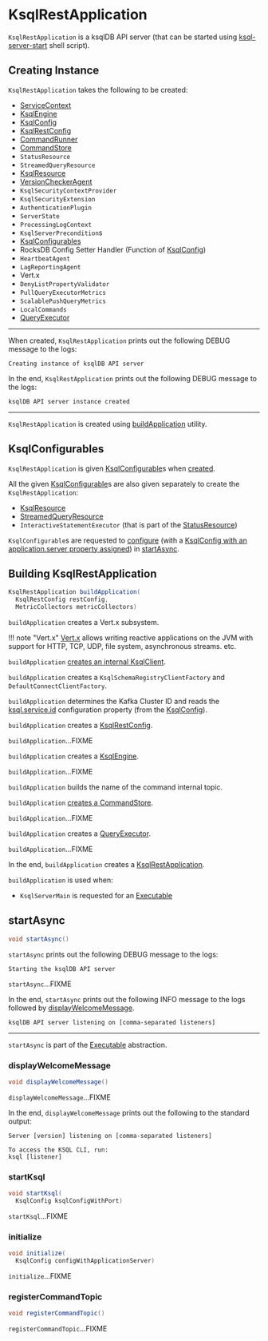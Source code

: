 # KsqlRestApplication

`KsqlRestApplication` is a ksqlDB API server (that can be started using [ksql-server-start](KsqlServerMain.md#ksql-server-start) shell script).

## Creating Instance

`KsqlRestApplication` takes the following to be created:

* <span id="serviceContext"> [ServiceContext](../ServiceContext.md)
* <span id="ksqlEngine"> [KsqlEngine](../KsqlEngine.md)
* <span id="ksqlConfig"> [KsqlConfig](../KsqlConfig.md)
* <span id="restConfig"> [KsqlRestConfig](KsqlRestConfig.md)
* <span id="commandRunner"> [CommandRunner](CommandRunner.md)
* <span id="commandStore"> [CommandStore](CommandStore.md)
* <span id="statusResource"> `StatusResource`
* <span id="streamedQueryResource"> `StreamedQueryResource`
* <span id="ksqlResource"> [KsqlResource](KsqlResource.md)
* <span id="versionCheckerAgent"> [VersionCheckerAgent](../VersionCheckerAgent.md)
* <span id="ksqlSecurityContextProvider"> `KsqlSecurityContextProvider`
* <span id="securityExtension"> `KsqlSecurityExtension`
* <span id="authenticationPlugin"> `AuthenticationPlugin`
* <span id="serverState"> `ServerState`
* <span id="processingLogContext"> `ProcessingLogContext`
* <span id="preconditions"> `KsqlServerPrecondition`s
* [KsqlConfigurables](#configurables)
* <span id="rocksDBConfigSetterHandler"> RocksDB Config Setter Handler (Function of [KsqlConfig](../KsqlConfig.md))
* <span id="heartbeatAgent"> `HeartbeatAgent`
* <span id="lagReportingAgent"> `LagReportingAgent`
* <span id="vertx"> Vert.x
* <span id="denyListPropertyValidator"> `DenyListPropertyValidator`
* <span id="pullQueryMetrics"> `PullQueryExecutorMetrics`
* <span id="scalablePushQueryMetrics"> `ScalablePushQueryMetrics`
* <span id="localCommands"> `LocalCommands`
* <span id="queryExecutor"> [QueryExecutor](QueryExecutor.md)

---

When created, `KsqlRestApplication` prints out the following DEBUG message to the logs:

```text
Creating instance of ksqlDB API server
```

In the end, `KsqlRestApplication` prints out the following DEBUG message to the logs:

```text
ksqlDB API server instance created
```

---

`KsqlRestApplication` is created using [buildApplication](#buildApplication) utility.

## <span id="configurables"> KsqlConfigurables

`KsqlRestApplication` is given [KsqlConfigurable](KsqlConfigurable.md)s when [created](#creating-instance).

All the given [KsqlConfigurable](KsqlConfigurable.md)s are also given separately to create the `KsqlRestApplication`:

* [KsqlResource](#ksqlResource)
* [StreamedQueryResource](#streamedQueryResource)
* `InteractiveStatementExecutor` (that is part of the [StatusResource](#statusResource))

`KsqlConfigurable`s are requested to [configure](KsqlConfigurable.md#configure) (with a [KsqlConfig with an application.server property assigned](#buildConfigWithPort)) in [startAsync](#startAsync).

## <span id="buildApplication"> Building KsqlRestApplication

```java
KsqlRestApplication buildApplication(
  KsqlRestConfig restConfig,
  MetricCollectors metricCollectors)
```

`buildApplication` creates a Vert.x subsystem.

!!! note "Vert.x"
    [Vert.x](https://vertx.io/) allows writing reactive applications on the JVM with support for HTTP, TCP, UDP, file system, asynchronous streams. etc.

`buildApplication` [creates an internal KsqlClient](InternalKsqlClientFactory.md#createInternalClient).

`buildApplication` creates a `KsqlSchemaRegistryClientFactory` and `DefaultConnectClientFactory`.

`buildApplication` determines the Kafka Cluster ID and reads the [ksql.service.id](../KsqlConfig.md#KSQL_SERVICE_ID_CONFIG) configuration property (from the [KsqlConfig](../KsqlConfig.md)).

`buildApplication` creates a [KsqlRestConfig](KsqlRestConfig.md).

`buildApplication`...FIXME

`buildApplication` creates a [KsqlEngine](../KsqlEngine.md).

`buildApplication`...FIXME

`buildApplication` builds the name of the command internal topic.

`buildApplication` [creates a CommandStore](CommandStore.md#create).

`buildApplication`...FIXME

`buildApplication` creates a [QueryExecutor](QueryExecutor.md).

`buildApplication`...FIXME

In the end, `buildApplication` creates a [KsqlRestApplication](#creating-instance).

`buildApplication` is used when:

* `KsqlServerMain` is requested for an [Executable](KsqlServerMain.md#createExecutable)

## <span id="startAsync"> startAsync

```java
void startAsync()
```

`startAsync` prints out the following DEBUG message to the logs:

```text
Starting the ksqlDB API server
```

`startAsync`...FIXME

In the end, `startAsync` prints out the following INFO message to the logs followed by [displayWelcomeMessage](#displayWelcomeMessage).

```text
ksqlDB API server listening on [comma-separated listeners]
```

---

`startAsync` is part of the [Executable](Executable.md#startAsync) abstraction.

### <span id="displayWelcomeMessage"> displayWelcomeMessage

```java
void displayWelcomeMessage()
```

`displayWelcomeMessage`...FIXME

In the end, `displayWelcomeMessage` prints out the following to the standard output:

```text
Server [version] listening on [comma-separated listeners]

To access the KSQL CLI, run:
ksql [listener]
```

### <span id="startKsql"> startKsql

```java
void startKsql(
  KsqlConfig ksqlConfigWithPort)
```

`startKsql`...FIXME

### <span id="initialize"> initialize

```java
void initialize(
  KsqlConfig configWithApplicationServer)
```

`initialize`...FIXME

### <span id="registerCommandTopic"> registerCommandTopic

```java
void registerCommandTopic()
```

`registerCommandTopic`...FIXME

